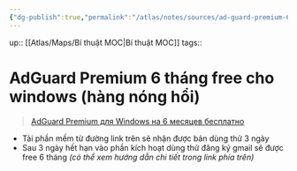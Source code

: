 ```yaml
---
{"dg-publish":true,"permalink":"/atlas/notes/sources/ad-guard-premium-6-thang-free-cho-windows-hang-nong-hoi/"}
---
```


up:: [[Atlas/Maps/Bí thuật MOC\|Bí thuật MOC]]
tags:: 

# AdGuard Premium 6 tháng free cho windows (hàng nóng hổi)

> [AdGuard Premium для Windows на 6 месяцев бесплатно](https://www.comss.ru/page.php?id=4548&fbclid=IwAR38R34lsyp1Gii5CW_pp2dpUpLJcTbi-zW8zyTbk263cv_xihdy-tlUkdc)

- Tải phần mềm từ đường link trên sẽ nhận được bản dùng thử 3 ngày
- Sau 3 ngày hết hạn vào phần kích hoạt dùng thử đăng ký gmail sẽ được free 6 tháng *(có thể xem hướng dẫn chi tiết trong link phía trên)*
